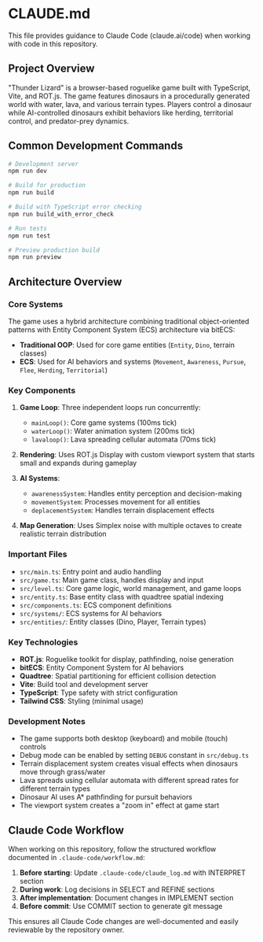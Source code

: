 # CLAUDE.md

This file provides guidance to Claude Code (claude.ai/code) when working with code in this repository.

## Project Overview

"Thunder Lizard" is a browser-based roguelike game built with TypeScript, Vite, and ROT.js. The game features dinosaurs in a procedurally generated world with water, lava, and various terrain types. Players control a dinosaur while AI-controlled dinosaurs exhibit behaviors like herding, territorial control, and predator-prey dynamics.

## Common Development Commands

```bash
# Development server
npm run dev

# Build for production
npm run build

# Build with TypeScript error checking
npm run build_with_error_check

# Run tests
npm run test

# Preview production build
npm run preview
```

## Architecture Overview

### Core Systems

The game uses a hybrid architecture combining traditional object-oriented patterns with Entity Component System (ECS) architecture via bitECS:

- **Traditional OOP**: Used for core game entities (`Entity`, `Dino`, terrain classes)
- **ECS**: Used for AI behaviors and systems (`Movement`, `Awareness`, `Pursue`, `Flee`, `Herding`, `Territorial`)

### Key Components

1. **Game Loop**: Three independent loops run concurrently:
   - `mainLoop()`: Core game systems (100ms tick)
   - `waterLoop()`: Water animation system (200ms tick)
   - `lavaloop()`: Lava spreading cellular automata (70ms tick)

2. **Rendering**: Uses ROT.js Display with custom viewport system that starts small and expands during gameplay

3. **AI Systems**: 
   - `awarenessSystem`: Handles entity perception and decision-making
   - `movementSystem`: Processes movement for all entities
   - `deplacementSystem`: Handles terrain displacement effects

4. **Map Generation**: Uses Simplex noise with multiple octaves to create realistic terrain distribution

### Important Files

- `src/main.ts`: Entry point and audio handling
- `src/game.ts`: Main game class, handles display and input
- `src/level.ts`: Core game logic, world management, and game loops
- `src/entity.ts`: Base entity class with quadtree spatial indexing
- `src/components.ts`: ECS component definitions
- `src/systems/`: ECS systems for AI behaviors
- `src/entities/`: Entity classes (Dino, Player, Terrain types)

### Key Technologies

- **ROT.js**: Roguelike toolkit for display, pathfinding, noise generation
- **bitECS**: Entity Component System for AI behaviors
- **Quadtree**: Spatial partitioning for efficient collision detection
- **Vite**: Build tool and development server
- **TypeScript**: Type safety with strict configuration
- **Tailwind CSS**: Styling (minimal usage)

### Development Notes

- The game supports both desktop (keyboard) and mobile (touch) controls
- Debug mode can be enabled by setting `DEBUG` constant in `src/debug.ts`
- Terrain displacement system creates visual effects when dinosaurs move through grass/water
- Lava spreads using cellular automata with different spread rates for different terrain types
- Dinosaur AI uses A* pathfinding for pursuit behaviors
- The viewport system creates a "zoom in" effect at game start

## Claude Code Workflow

When working on this repository, follow the structured workflow documented in `.claude-code/workflow.md`:

1. **Before starting**: Update `.claude-code/claude_log.md` with INTERPRET section
2. **During work**: Log decisions in SELECT and REFINE sections  
3. **After implementation**: Document changes in IMPLEMENT section
4. **Before commit**: Use COMMIT section to generate git message

This ensures all Claude Code changes are well-documented and easily reviewable by the repository owner.